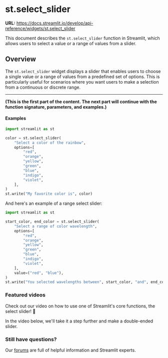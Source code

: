 # st.select_slider

**URL:** https://docs.streamlit.io/develop/api-reference/widgets/st.select_slider

This document describes the `st.select_slider` function in Streamlit, which allows users to select a value or a range of values from a slider.

## Overview

The `st.select_slider` widget displays a slider that enables users to choose a single value or a range of values from a predefined set of options. This is particularly useful for scenarios where you want users to make a selection from a continuous or discrete range.

---
**(This is the first part of the content. The next part will continue with the function signature, parameters, and examples.)**

#### Examples

```python
import streamlit as st

color = st.select_slider(
    "Select a color of the rainbow",
    options=[
        "red",
        "orange",
        "yellow",
        "green",
        "blue",
        "indigo",
        "violet",
    ],
)
st.write("My favorite color is", color)
```

And here's an example of a range select slider:

```python
import streamlit as st

start_color, end_color = st.select_slider(
    "Select a range of color wavelength",
    options=[
        "red",
        "orange",
        "yellow",
        "green",
        "blue",
        "indigo",
        "violet",
    ],
    value=("red", "blue"),
)
st.write("You selected wavelengths between", start_color, "and", end_color)
```

### Featured videos

Check out our video on how to use one of Streamlit's core functions, the select slider! 🎈

In the video below, we'll take it a step further and make a double-ended slider.

### Still have questions?

Our [forums](https://discuss.streamlit.io) are full of helpful information and Streamlit experts.